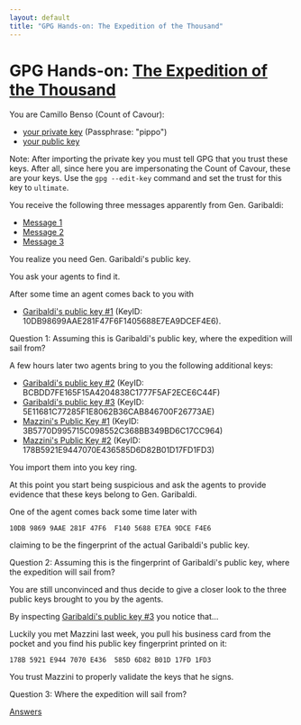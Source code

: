 ```yaml
--- 
layout: default
title: "GPG Hands-on: The Expedition of the Thousand"
---
```


# GPG Hands-on: [The Expedition of the Thousand](https://en.wikipedia.org/wiki/Expedition_of_the_Thousand)

You are Camillo Benso (Count of Cavour):
- [your private key](benso.prk) (Passphrase: "pippo")
- [your public key](benso.puk)

Note: After importing the private key you must tell GPG that you trust these keys.  After all, since here you are impersonating the Count of Cavour, these are your keys. Use the ``gpg --edit-key`` command and set the trust for this key to ``ultimate``.

You receive the following three messages apparently from Gen. Garibaldi:

* [Message 1](sailing-off-1.gpg)
* [Message 2](sailing-off-2.gpg)
* [Message 3](sailing-off-3.gpg)

You realize you need Gen. Garibaldi's public key.

You ask your agents to find it.

After some time an agent comes back to you with
- [Garibaldi's public key #1](garibaldi1.puk) (KeyID: 10DB98699AAE281F47F6F1405688E7EA9DCEF4E6).

Question 1: Assuming this is Garibaldi's public key, where the expedition will sail from?
  
A few hours later two agents bring to you the following additional keys:
- [Garibaldi's public key #2](garibaldi2.puk) (KeyID: BCBDD7FE165F15A4204838C1777F5AF2ECE6C44F)
- [Garibaldi's public key #3](garibaldi3.puk) (KeyID: 5E11681C77285F1E8062B36CAB846700F26773AE)
- [Mazzini's Public Key #1](mazzini1.puk) (KeyID: 3B5770D995715C098552C368BB349BD6C17CC964)
- [Mazzini's Public Key #2](mazzini2.puk) (KeyID: 178B5921E9447070E436585D6D82B01D17FD1FD3)

You import them into you key ring.

At this point you start being suspicious and ask the agents to provide evidence that these keys belong to Gen. Garibaldi.

One of the agent comes back some time later with
```
10DB 9869 9AAE 281F 47F6  F140 5688 E7EA 9DCE F4E6
```
claiming to be the fingerprint of the actual Garibaldi's public key.

Question 2: Assuming this is the fingerprint of Garibaldi's public key, where the expedition will sail from?

You are still unconvinced and thus decide to give a closer look to the three public keys brought to you by the agents.

By inspecting [Garibaldi's public key #3](garibaldi3.puk) you notice that...

Luckily you met Mazzini last week, you pull his business card from the pocket and you find his public key fingerprint printed on it:
```
178B 5921 E944 7070 E436  585D 6D82 B01D 17FD 1FD3
```

You trust Mazzini to properly validate the keys that he signs.

Question 3: Where the expedition will sail from?

[Answers](answers)
